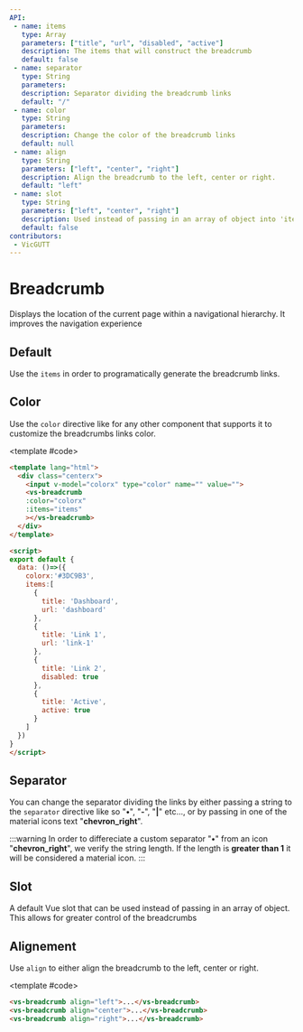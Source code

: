 ```yaml
---
API:
 - name: items
   type: Array
   parameters: ["title", "url", "disabled", "active"]
   description: The items that will construct the breadcrumb
   default: false
 - name: separator
   type: String
   parameters:
   description: Separator dividing the breadcrumb links
   default: "/"
 - name: color
   type: String
   parameters:
   description: Change the color of the breadcrumb links
   default: null
 - name: align
   type: String
   parameters: ["left", "center", "right"]
   description: Align the breadcrumb to the left, center or right.
   default: "left"
 - name: slot
   type: String
   parameters: ["left", "center", "right"]
   description: Used instead of passing in an array of object into 'items'
   default: false
contributors:
 - VicGUTT
---
```


# Breadcrumb

<box header>

  Displays the location of the current page within a navigational hierarchy. It improves the navigation experience

</box>


<box>

## Default

<!-- The default breadcrumb comes with minimalist styling. More is not always better right ? -->
Use the `items` in order to programatically generate the breadcrumb links.

<vuecode md center>
<template #demo>
<div>
<vs-breadcrumb
:items="
   [
     {
       title: 'Dashboard',
       url: 'dashboard'
     },
     {
       title: 'Link 1',
       url: 'link-1'
     },
     {
       title: 'Link 2',
       disabled: true
     },
     {
       title: 'Active',
       active: true
     }
   ]"
></vs-breadcrumb>
</div>
</template>
<template #code>

```html
<vs-breadcrumb
:items="
   [
     {
       title: 'Dashboard',
       url: 'dashboard'
     },
     {
       title: 'Link 1',
       url: 'link-1'
     },
     {
       title: 'Link 2',
       disabled: true
     },
     {
       title: 'Active',
       active: true
     }
   ]"
></vs-breadcrumb>
```

</template>
</vuecode>
</box>


<box>

## Color

Use the `color` directive like for any other component that supports it to customize the breadcrumbs links color.

<vuecode md center>
<template #demo>
<div>
  <Demos-Breadcrumb-Color />
</div>
</template>

<template #code>

```html
<template lang="html">
  <div class="centerx">
    <input v-model="colorx" type="color" name="" value="">
    <vs-breadcrumb
    :color="colorx"
    :items="items"
    ></vs-breadcrumb>
  </div>
</template>

<script>
export default {
  data: ()=>({
    colorx:'#3DC9B3',
    items:[
      {
        title: 'Dashboard',
        url: 'dashboard'
      },
      {
        title: 'Link 1',
        url: 'link-1'
      },
      {
        title: 'Link 2',
        disabled: true
      },
      {
        title: 'Active',
        active: true
      }
    ]
  })
}
</script>
```

</template>
</vuecode>
</box>


<box>

## Separator

You can change the separator dividing the links by either passing a string to the `separator` directive like so "**•**", "**-**", "**|**" etc..., or by passing in one of the material icons text "**chevron_right**".

:::warning
  In order to differeciate a custom separator "**•**" from an icon "**chevron_right**", we verify the string length. If the length is **greater than 1** it will be considered a material icon.
:::

<vuecode md center>
<template #demo>
<div>
<vs-breadcrumb separator="•"
:items="
   [
     {
       title: 'Dashboard',
       url: 'dashboard'
     },
     {
       title: 'Link 1',
       url: 'link-1'
     },
     {
       title: 'Link 2',
       disabled: true
     },
     {
       title: 'Active',
       active: true
     }
   ]"
></vs-breadcrumb>
<vs-breadcrumb separator="-"
:items="
   [
     {
       title: 'Dashboard',
       url: 'dashboard'
     },
     {
       title: 'Link 1',
       url: 'link-1'
     },
     {
       title: 'Link 2',
       disabled: true
     },
     {
       title: 'Active',
       active: true
     }
   ]"
></vs-breadcrumb>
<vs-breadcrumb separator="|"
:items="
   [
     {
       title: 'Dashboard',
       url: 'dashboard'
     },
     {
       title: 'Link 1',
       url: 'link-1'
     },
     {
       title: 'Link 2',
       disabled: true
     },
     {
       title: 'Active',
       active: true
     }
   ]"
></vs-breadcrumb>
<vs-breadcrumb separator="chevron_right"
:items="
   [
     {
       title: 'Dashboard',
       url: 'dashboard'
     },
     {
       title: 'Link 1',
       url: 'link-1'
     },
     {
       title: 'Link 2',
       disabled: true
     },
     {
       title: 'Active',
       active: true
     }
   ]"
></vs-breadcrumb>
</div>
</template>
<template #code>

```html
<vs-breadcrumb :items="[{...}, {...}]" separator="•"></vs-breadcrumb>
<vs-breadcrumb :items="[{...}, {...}]" separator="-"></vs-breadcrumb>
<vs-breadcrumb :items="[{...}, {...}]" separator="|"></vs-breadcrumb>
<vs-breadcrumb :items="[{...}, {...}]" separator="chevron_right"></vs-breadcrumb>
```

</template>
</vuecode>
</box>


<box>

## Slot

A default Vue slot that can be used instead of passing in an array of object. This allows for greater control of the breadcrumbs

<vuecode md center>
<template #demo>
<div>
<vs-breadcrumb>
   <li><a href="#" title="Home">Home</a><span class="vs-breadcrum--separator">/</span></li>
   <li><a href="#" title="Profil">Profil</a><span class="vs-breadcrum--separator">/</span></li>
   <li aria-current="page" class="active">Infos</li>
</vs-breadcrumb>
</div>
</template>
<template #code>

```html
<vs-breadcrumb>
   <li><a href="#" title="Home">Home</a><span class="vs-breadcrum--separator">/</span></li>
   <li><a href="#" title="Profil">Profil</a><span class="vs-breadcrum--separator">/</span></li>
   <li aria-current="page" class="active">Infos</li>
</vs-breadcrumb>
```

</template>
</vuecode>
</box>


<box>

## Alignement

Use `align` to either align the breadcrumb to the left, center or right.

<vuecode md>
<template #demo>
<div>
<vs-breadcrumb align="left">
   <li><a href="#" title="Home">Home</a><span class="vs-breadcrum--separator">/</span></li>
   <li><a href="#" title="Profil">Profil</a><span class="vs-breadcrum--separator">/</span></li>
   <li aria-current="page" class="active">Infos</li>
</vs-breadcrumb>
<vs-breadcrumb align="center">
   <li><a href="#" title="Home">Home</a><span class="vs-breadcrum--separator">/</span></li>
   <li><a href="#" title="Profil">Profil</a><span class="vs-breadcrum--separator">/</span></li>
   <li aria-current="page" class="active">Infos</li>
</vs-breadcrumb>
<vs-breadcrumb align="right">
   <li><a href="#" title="Home">Home</a><span class="vs-breadcrum--separator">/</span></li>
   <li><a href="#" title="Profil">Profil</a><span class="vs-breadcrum--separator">/</span></li>
   <li aria-current="page" class="active">Infos</li>
</vs-breadcrumb>
</div>
</template>

<template #code>

```html
<vs-breadcrumb align="left">...</vs-breadcrumb>
<vs-breadcrumb align="center">...</vs-breadcrumb>
<vs-breadcrumb align="right">...</vs-breadcrumb>
```

</template>
</vuecode>
</box>
